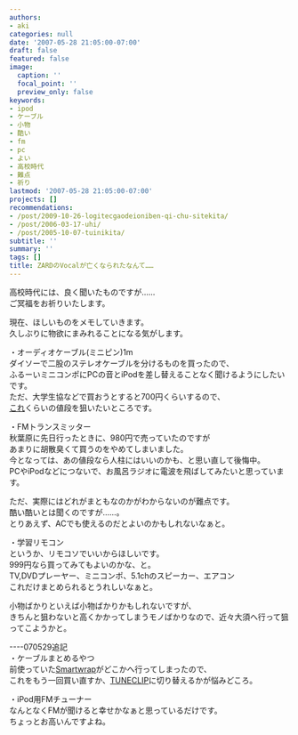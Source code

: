 ```yaml
---
authors:
- aki
categories: null
date: '2007-05-28 21:05:00-07:00'
draft: false
featured: false
image:
  caption: ''
  focal_point: ''
  preview_only: false
keywords:
- ipod
- ケーブル
- 小物
- 酷い
- fm
- pc
- よい
- 高校時代
- 難点
- 祈り
lastmod: '2007-05-28 21:05:00-07:00'
projects: []
recommendations:
- /post/2009-10-26-logitecgaodeioniben-qi-chu-sitekita/
- /post/2006-03-17-uhi/
- /post/2005-10-07-tuinikita/
subtitle: ''
summary: ''
tags: []
title: ZARDのVocalが亡くなられたなんて……
---
```


高校時代には、良く聞いたものですが……  
ご冥福をお祈りいたします。  
  
現在、ほしいものをメモしていきます。  
久しぶりに物欲にまみれることになる気がします。  
  
・オーディオケーブル(ミニピン)1m  
ダイソーで二股のステレオケーブルを分けるものを買ったので、  
ふるーいミニコンポにPCの音とiPodを差し替えることなく聞けるようにしたいです。  
ただ、大学生協などで買おうとすると700円くらいするので、  
[これ](http://www.dospara.co.jp/goods_pc_parts/goods_pc_parts_spec.php?ic=43157)くらいの値段を狙いたいところです。  
  
・FMトランスミッター  
秋葉原に先日行ったときに、980円で売っていたのですが  
あまりに胡散臭くて買うのをやめてしまいました。  
今となっては、あの値段なら人柱にはいいのかも、と思い直して後悔中。  
PCやiPodなどにつないで、お風呂ラジオに電波を飛ばしてみたいと思っています。  
  
ただ、実際にはどれがまともなのかがわからないのが難点です。  
酷い酷いとは聞くのですが……。  
とりあえず、ACでも使えるのだとよいのかもしれないなぁと。  
  
・学習リモコン  
というか、リモコソでいいからほしいです。  
999円なら買ってみてもよいのかな、と。  
TV,DVDプレーヤー、ミニコンポ、5.1chのスピーカー、エアコン  
これだけまとめられるとうれしいなぁと。  
  
  
小物ばかりといえば小物ばかりかもしれないですが、  
きちんと狙わないと高くかかってしまうモノばかりなので、近々大須へ行って狙ってこようかと。  
  
----070529追記  
・ケーブルまとめるやつ  
前使っていた[Smartwrap](http://www.amazon.co.jp/Sumajin-Smartwrap-Clear-%C3%A3%C3%82%C2%B3%C3%A3%C3%82%C2%BC%C3%A3%C3%82%C3%82%C3%A3%C3%82%C3%82%C3%A3%C3%82%C3%82%C3%A3%C3%82%C2%BC%C3%A3%C3%82%C2%B8%C3%A3%C3%82%C2%A3%C3%A3%C3%82%C2%BC-SUMSWCL/dp/B000AO7SYW/ref=sr_1_2/249-9581276-3840314?ie=UTF8&s=electronics&qid=1180411373&sr=1-2)がどこかへ行ってしまったので、  
これをもう一回買い直すか、[TUNECLIP](http://www.tunewear.com/japanese/product/tuneclip/index.html)に切り替えるかが悩みどころ。  
  
・iPod用FMチューナー  
なんとなくFMが聞けると幸せかなぁと思っているだけです。  
ちょっとお高いんですよね。